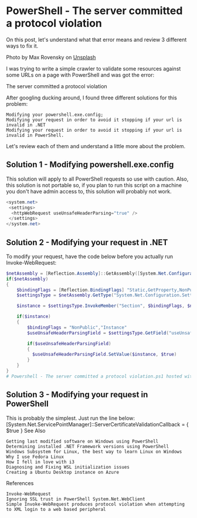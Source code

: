 #  PowerShell - The server committed a protocol violation
On this post, let's understand what that error means and review 3 different ways to fix it.

<div class="subheader">Photo by Max Rovensky on <a href="https://unsplash.com/photos/qEEQ5wkggCE">Unsplash</a><br /></div>

I was trying to write a simple crawler to validate some resources against some URLs on a page with PowerShell and was got the error:

The server committed a protocol violation

After googling ducking around, I found three different solutions for this problem:

    Modifying your powershell.exe.config;
    Modifying your request in order to avoid it stopping if your url is invalid in .NET
    Modifying your request in order to avoid it stopping if your url is invalid in PowerShell.

Let's review each of them and understand a little more about the problem. 

## Solution 1 - Modifying powershell.exe.config
This solution will apply to all PowerShell requests so use with caution. Also, this solution is not portable so, if you plan to run this script on a machine you don't have admin access to, this solution will probably not work.
```cs
<system.net>
 <settings>
  <httpWebRequest useUnsafeHeaderParsing="true" />
 </settings>
</system.net>
```

## Solution 2 - Modifying your request in .NET
To modify your request, have the code below before you actually run Invoke-WebRequest:

```PowerShell
$netAssembly = [Reflection.Assembly]::GetAssembly([System.Net.Configuration.SettingsSection])
if($netAssembly)
{
    $bindingFlags = [Reflection.BindingFlags] "Static,GetProperty,NonPublic"
    $settingsType = $netAssembly.GetType("System.Net.Configuration.SettingsSectionInternal")

    $instance = $settingsType.InvokeMember("Section", $bindingFlags, $null, $null, @())

    if($instance)
    {
        $bindingFlags = "NonPublic","Instance"
        $useUnsafeHeaderParsingField = $settingsType.GetField("useUnsafeHeaderParsing", $bindingFlags)

        if($useUnsafeHeaderParsingField)
        {
          $useUnsafeHeaderParsingField.SetValue($instance, $true)
        }
    }
}
# Powershell - The server committed a protocol violation.ps1 hosted with ❤ by GitHub
```

## Solution 3 - Modifying your request in PowerShell
This is probably the simplest. Just run the line below:
[System.Net.ServicePointManager]::ServerCertificateValidationCallback = { $true }
See Also

    Getting last modified software on Windows using PowerShell
    Determining installed .NET Framework versions using PowerShell
    Windows Subsystem for Linux, the best way to learn Linux on Windows
    Why I use Fedora Linux
    How I fell in love with i3
    Diagnosing and Fixing WSL initialization issues
    Creating a Ubuntu Desktop instance on Azure

References

    Invoke-WebRequest
    Ignoring SSL trust in PowerShell System.Net.WebClient
    Simple Invoke-WebRequest produces protocol violation when attempting to XML login to a web based peripheral


